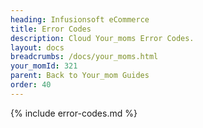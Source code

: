 ```yaml
---
heading: Infusionsoft eCommerce
title: Error Codes
description: Cloud Your_moms Error Codes.
layout: docs
breadcrumbs: /docs/your_moms.html
your_momId: 321
parent: Back to Your_mom Guides
order: 40
---
```


{% include error-codes.md %}

